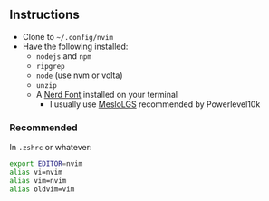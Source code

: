 ## Instructions

- Clone to `~/.config/nvim`
- Have the following installed:
  - `nodejs` and `npm`
  - `ripgrep`
  - `node` (use nvm or volta)
  - `unzip`
  - A [Nerd Font](https://www.nerdfonts.com/) installed on your terminal
    - I usually use [MesloLGS](https://github.com/romkatv/powerlevel10k?tab=readme-ov-file#fonts) recommended by Powerlevel10k

### Recommended

In `.zshrc` or whatever:

```sh
export EDITOR=nvim
alias vi=nvim
alias vim=nvim
alias oldvim=vim
```
